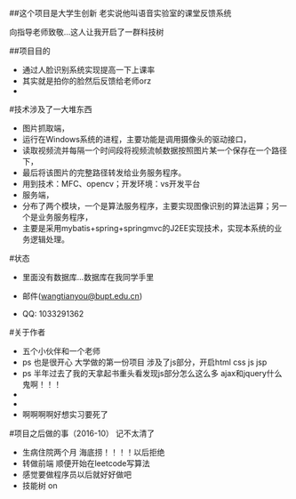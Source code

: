
##这个项目是大学生创新
老实说他叫语音实验室的课堂反馈系统

向指导老师致敬...这人让我开启了一群科技树

##项目目的

* 通过人脸识别系统实现提高一下上课率
* 其实就是拍你的脸然后反馈给老师orz
* 

#技术涉及了一大堆东西
* 图片抓取端，
* 运行在Windows系统的进程，主要功能是调用摄像头的驱动接口，
* 读取视频流并每隔一个时间段将视频流帧数据按照图片某一个保存在一个路径下，
* 最后将该图片的完整路径转发给业务服务程序。
* 用到技术：MFC、opencv；开发环境：vs开发平台
* 服务端，
* 分布了两个模块，一个是算法服务程序，主要实现图像识别的算法运算；另一个是业务服务程序，
* 主要是采用mybatis+spring+springmvc的J2EE实现技术，实现本系统的业务逻辑处理。

#状态
* 里面没有数据库...数据库在我同学手里

* 邮件(wangtianyou@bupt.edu.cn)
* QQ: 1033291362


#关于作者
* 五个小伙伴和一个老师
* ps 也是很开心 大学做的第一份项目 涉及了js部分，开启html css js jsp 
* ps 半年过去了我的天拿起书重头看发现js部分怎么这么多 ajax和jquery什么鬼啊！！！
* 
* 
* 啊啊啊啊好想实习要死了
 
#项目之后做的事（2016-10）
记不太清了
* 生病住院两个月  海底捞！！！！以后拒绝
* 转做前端 顺便开始在leetcode写算法
* 感觉要做程序员以后就好好做吧
* 技能树 on

